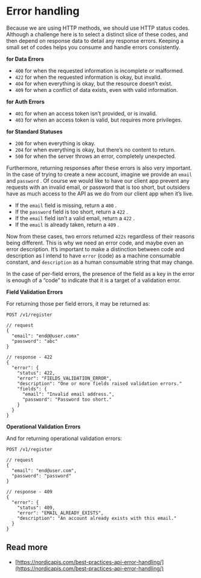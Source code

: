 # Error handling

Because we are using HTTP methods, we should use HTTP status codes. Although a challenge here is to select a distinct slice of these codes, and then depend on response data to detail any response errors. Keeping a small set of codes helps you consume and handle errors consistently.

**for Data Errors**

* `400` for when the requested information is incomplete or malformed.
* `422` for when the requested information is okay, but invalid.
* `404` for when everything is okay, but the resource doesn’t exist.
* `409` for when a conflict of data exists, even with valid information.

**for Auth Errors**

* `401` for when an access token isn’t provided, or is invalid.
* `403` for when an access token is valid, but requires more privileges.

**for Standard Statuses**

* `200` for when everything is okay.
* `204` for when everything is okay, but there’s no content to return.
* `500` for when the server throws an error, completely unexpected.

Furthermore, returning responses after these errors is also very important. In the case of trying to create a new account, imagine we provide an `email` and `password` . Of course we would like to have our client app prevent any requests with an invalid email, or password that is too short, but outsiders have as much access to the API as we do from our client app when it’s live.

* If the `email` field is missing, return a `400` .
* If the `password` field is too short, return a `422` .
* If the `email` field isn’t a valid email, return a `422` .
* If the `email` is already taken, return a `409` .

Now from these cases, two errors returned `422s` regardless of their reasons being different. This is why we need an error code, and maybe even an error description. It’s important to make a distinction between code and description as I intend to have `error` \(code\) as a machine consumable constant, and `description` as a human consumable string that may change.

In the case of per-field errors, the presence of the field as a key in the error is enough of a “code” to indicate that it is a target of a validation error.



**Field Validation Errors**

For returning those per field errors, it may be returned as:

```text
POST /v1/register

// request
{
  "email": "end@@user.comx"
  "password": "abc"
}

// response - 422
{
  "error": {
    "status": 422,
    "error": "FIELDS_VALIDATION_ERROR",
    "description": "One or more fields raised validation errors."
    "fields": {
      "email": "Invalid email address.",
      "password": "Password too short."
    }
  }
}
```

**Operational Validation Errors**

And for returning operational validation errors:

```text
POST /v1/register

// request
{
  "email": "end@user.com",
  "password": "password"
}

// response - 409
{
  "error": {
    "status": 409,
    "error": "EMAIL_ALREADY_EXISTS",
    "description": "An account already exists with this email."
  }
}
```

## Read more

* [https://nordicapis.com/best-practices-api-error-handling/](https://nordicapis.com/best-practices-api-error-handling/)

